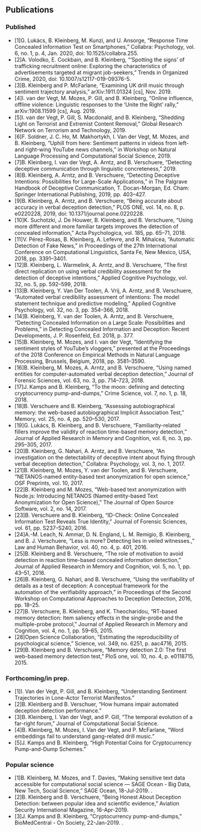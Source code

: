 ## Publications

### Published

- [1]G. Lukács, B. Kleinberg, M. Kunzi, and U. Ansorge, “Response Time Concealed Information Test on Smartphones,” Collabra: Psychology, vol. 6, no. 1, p. 4, Jan. 2020, doi: 10.1525/collabra.255.
- [2]A. Volodko, E. Cockbain, and B. Kleinberg, “‘Spotting the signs’ of trafficking recruitment online: Exploring the characteristics of advertisements targeted at migrant job-seekers,” Trends in Organized Crime, 2020, doi: 10.1007/s12117-019-09376-5.
- [3]B. Kleinberg and P. McFarlane, “Examining UK drill music through sentiment trajectory analysis,” arXiv:1911.01324 [cs], Nov. 2019.
- [4]I. van der Vegt, M. Mozes, P. Gill, and B. Kleinberg, “Online influence, offline violence: Linguistic responses to the ‘Unite the Right’ rally,” arXiv:1908.11599 [cs], Aug. 2019.
- [5]I. van der Vegt, P. Gill, S. Macdonald, and B. Kleinberg, “Shedding Light on Terrorist and Extremist Content Removal,” Global Research Network on Terrorism and Technology, 2019.
- [6]F. Soldner, J. C. Ho, M. Makhortykh, I. Van der Vegt, M. Mozes, and B. Kleinberg, “Uphill from here: Sentiment patterns in videos from left- and right-wing YouTube news channels,” in Workshop on Natural Language Processing and Computational Social Science, 2019.
- [7]B. Kleinberg, I. van der Vegt, A. Arntz, and B. Verschuere, “Detecting deceptive communication through linguistic concreteness,” 2019.
- [8]B. Kleinberg, A. Arntz, and B. Verschuere, “Detecting Deceptive Intentions: Possibilities for Large-Scale Applications,” in The Palgrave Handbook of Deceptive Communication, T. Docan-Morgan, Ed. Cham: Springer International Publishing, 2019, pp. 403–427.
- [9]B. Kleinberg, A. Arntz, and B. Verschuere, “Being accurate about accuracy in verbal deception detection,” PLOS ONE, vol. 14, no. 8, p. e0220228, 2019, doi: 10.1371/journal.pone.0220228.
- [10]K. Suchotzki, J. De Houwer, B. Kleinberg, and B. Verschuere, “Using more different and more familiar targets improves the detection of concealed information,” Acta Psychologica, vol. 185, pp. 65–71, 2018.
- [11]V. Pérez-Rosas, B. Kleinberg, A. Lefevre, and R. Mihalcea, “Automatic Detection of Fake News,” in Proceedings of the 27th International Conference on Computational Linguistics, Santa Fe, New Mexico, USA, 2018, pp. 3391–3401.
- [12]B. Kleinberg, L. Warmelink, A. Arntz, and B. Verschuere, “The first direct replication on using verbal credibility assessment for the detection of deceptive intentions,” Applied Cognitive Psychology, vol. 32, no. 5, pp. 592–599, 2018.
- [13]B. Kleinberg, Y. Van Der Toolen, A. Vrij, A. Arntz, and B. Verschuere, “Automated verbal credibility assessment of intentions: The model statement technique and predictive modeling,” Applied Cognitive Psychology, vol. 32, no. 3, pp. 354–366, 2018.
- [14]B. Kleinberg, Y. van der Toolen, A. Arntz, and B. Verschuere, “Detecting Concealed Information on a Large Scale: Possibilities and Problems,” in Detecting Concealed Information and Deception: Recent Developments, J. P. Rosenfeld, Ed. 2018, p. 377.
- [15]B. Kleinberg, M. Mozes, and I. van der Vegt, “Identifying the sentiment styles of YouTube’s vloggers,” presented at the Proceedings of the 2018 Conference on Empirical Methods in Natural Language Processing, Brussels, Belgium, 2018, pp. 3581–3590.
- [16]B. Kleinberg, M. Mozes, A. Arntz, and B. Verschuere, “Using named entities for computer-automated verbal deception detection,” Journal of Forensic Sciences, vol. 63, no. 3, pp. 714–723, 2018.
- [17]J. Kamps and B. Kleinberg, “To the moon: defining and detecting cryptocurrency pump-and-dumps,” Crime Science, vol. 7, no. 1, p. 18, 2018.
- [18]B. Verschuere and B. Kleinberg, “Assessing autobiographical memory: the web-based autobiographical Implicit Association Test,” Memory, vol. 25, no. 4, pp. 520–530, 2017.
- [19]G. Lukács, B. Kleinberg, and B. Verschuere, “Familiarity-related fillers improve the validity of reaction time-based memory detection,” Journal of Applied Research in Memory and Cognition, vol. 6, no. 3, pp. 295–305, 2017.
- [20]B. Kleinberg, G. Nahari, A. Arntz, and B. Verschuere, “An investigation on the detectability of deceptive intent about flying through verbal deception detection,” Collabra: Psychology, vol. 3, no. 1, 2017.
- [21]B. Kleinberg, M. Mozes, Y. van der Toolen, and B. Verschuere, “NETANOS-named entity-based text anonymization for open science,” OSF Preprints, vol. 10, 2017.
- [22]B. Kleinberg and M. Mozes, “Web-based text anonymization with Node.js: Introducing NETANOS (Named entity-based Text Anonymization for Open Science),” The Journal of Open Source Software, vol. 2, no. 14, 2017.
- [23]B. Verschuere and B. Kleinberg, “ID-Check: Online Concealed Information Test Reveals True Identity,” Journal of Forensic Sciences, vol. 61, pp. S237–S240, 2016.
- [24]A.-M. Leach, N. Ammar, D. N. England, L. M. Remigio, B. Kleinberg, and B. J. Verschuere, “Less is more? Detecting lies in veiled witnesses.,” Law and Human Behavior, vol. 40, no. 4, p. 401, 2016.
- [25]B. Kleinberg and B. Verschuere, “The role of motivation to avoid detection in reaction time-based concealed information detection,” Journal of Applied Research in Memory and Cognition, vol. 5, no. 1, pp. 43–51, 2016.
- [26]B. Kleinberg, G. Nahari, and B. Verschuere, “Using the verifiability of details as a test of deception: A conceptual framework for the automation of the verifiability approach,” in Proceedings of the Second Workshop on Computational Approaches to Deception Detection, 2016, pp. 18–25.
- [27]B. Verschuere, B. Kleinberg, and K. Theocharidou, “RT-based memory detection: Item saliency effects in the single-probe and the multiple-probe protocol,” Journal of Applied Research in Memory and Cognition, vol. 4, no. 1, pp. 59–65, 2015.
- [28]Open Science Collaboration, “Estimating the reproducibility of psychological science,” Science, vol. 349, no. 6251, p. aac4716, 2015.
- [29]B. Kleinberg and B. Verschuere, “Memory detection 2.0: The first web-based memory detection test,” PloS one, vol. 10, no. 4, p. e0118715, 2015.

### Forthcoming/in prep.

- [1]I. Van der Vegt, P. Gill, and B. Kleinberg, “Understanding Sentiment Trajectories in Lone-Actor Terrorist Manifestos.”
- [2]B. Kleinberg and B. Verschuer, “How humans impair automated deception detection performance.”
- [3]B. Kleinberg, I. Van der Vegt, and P. Gill, “The temporal evolution of a far-right forum,” Journal of Computational Social Science.
- [4]B. Kleinberg, M. Mozes, I. Van der Vegt, and P. McFarlane, “Word embeddings fail to understand gang-related drill music.”
- [5]J. Kamps and B. Kleinberg, “High Potential Coins for Cryptocurrency Pump-and-Dump Schemes.”

### Popular science

- [1]B. Kleinberg, M. Mozes, and T. Davies, “Making sensitive text data accessible for computational social science — SAGE Ocean - Big Data, New Tech, Social Science,” SAGE Ocean, 18-Jul-2019. .
- [2]B. Kleinberg and B. Verschuere, “Being Honest About Deception Detection: between popular idea and scientific evidence,” Aviation Security International Magazine, 16-Apr-2019.
- [3]J. Kamps and B. Kleinberg, “Cryptocurrency pump-and-dumps,” BioMedCentral - On Society, 22-Jan-2019. .
